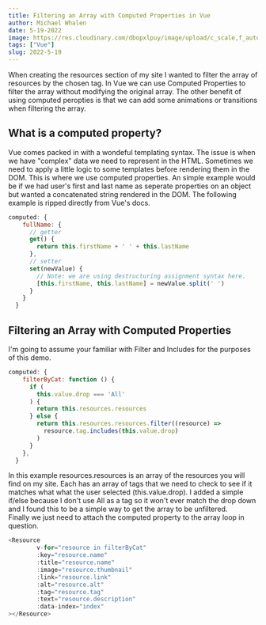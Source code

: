 ```yaml
---
title: Filtering an Array with Computed Properties in Vue
author: Michael Whalen
date: 5-19-2022
image: https://res.cloudinary.com/dbopxlpuy/image/upload/c_scale,f_auto,q_auto,w_800/v1652975268/Articles/vue_sgpndn.jpg
tags: ["Vue"]
slug: 2022-5-19
---
```


When creating the resources section of my site I wanted to filter the array of resources by the chosen tag. In Vue we can use Computed Properties to filter the array without modifying the original array. The other benefit of using computed peropties is that we can add some animations or transitions when filtering the array. 

## What is a computed property?
Vue comes packed in with a wondeful templating syntax. The issue is when we have "complex" data we need to represent in the HTML. Sometimes we need to apply a little logic to some templates before rendering them in the DOM. This is where we use computed properties. An simple example would be if we had user's first and last name as seperate properties on an object but wanted a concatenated string rendered in the DOM. The following example is ripped directly from Vue's docs. 

```Javascript
computed: {
    fullName: {
      // getter
      get() {
        return this.firstName + ' ' + this.lastName
      },
      // setter
      set(newValue) {
        // Note: we are using destructuring assignment syntax here.
        [this.firstName, this.lastName] = newValue.split(' ')
      }
    }
  }
```

## Filtering an Array with Computed Properties
I'm going to assume your familiar with Filter and Includes for the purposes of this demo. 

```Javascript
computed: {
    filterByCat: function () {
      if (
        this.value.drop === 'All'
      ) {
        return this.resources.resources
      } else {
        return this.resources.resources.filter((resource) =>
          resource.tag.includes(this.value.drop)
        )
      }
    },
  }
```

In this example resources.resources is an array of the resources you will find on my site. Each has an array of tags that we need to check to see if it matches what what the user selected (this.value.drop). I added a simple if/else because I don't use All as a tag so it won't ever match the drop down and I found this to be a simple way to get the array to be unfiltered.  
Finally we just need to attach the computed property to the array loop in question.

```javascript
<Resource
        v-for="resource in filterByCat"
        :key="resource.name"
        :title="resource.name"
        :image="resource.thumbnail"
        :link="resource.link"
        :alt="resource.alt"
        :tag="resource.tag"
        :text="resource.description"
        :data-index="index"
></Resource>
```

